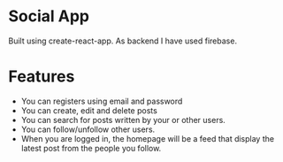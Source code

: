 # Social App

Built using create-react-app.
As backend I have used firebase.

# Features
- You can registers using email and password
- You can create, edit and delete posts
- You can search for posts written by your or other users.
- You can follow/unfollow other users.
- When you are logged in, the homepage will be a feed that display the latest post from the people you follow.

